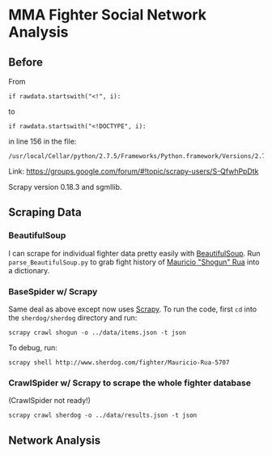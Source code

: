 # MMA Fighter Social Network Analysis

## Before

From

    if rawdata.startswith("<!", i):

to

    if rawdata.startswith("<!DOCTYPE", i):

in line 156 in the file:

    /usr/local/Cellar/python/2.7.5/Frameworks/Python.framework/Versions/2.7/lib/python2.7/sgmllib.py

Link: https://groups.google.com/forum/#!topic/scrapy-users/S-QfwhPpDtk

Scrapy version 0.18.3 and sgmllib.

## Scraping Data

### BeautifulSoup

I can scrape for individual fighter data pretty easily with
[BeautifulSoup](http://www.crummy.com/software/BeautifulSoup/). Run
```parse_BeautifulSoup.py``` to grab fight history of
[Mauricio "Shogun" Rua](http://www.sherdog.com/fighter/Mauricio-Rua-5707)
into a dictionary.

### BaseSpider w/ Scrapy

Same deal as above except now uses [Scrapy](http://scrapy.org/). To
run the code, first ```cd``` into the ```sherdog/sherdog``` directory
and run:

    scrapy crawl shogun -o ../data/items.json -t json

To debug, run:

    scrapy shell http://www.sherdog.com/fighter/Mauricio-Rua-5707

### CrawlSpider w/ Scrapy to scrape the whole fighter database

(CrawlSpider not ready!)

    scrapy crawl sherdog -o ../data/results.json -t json

## Network Analysis

